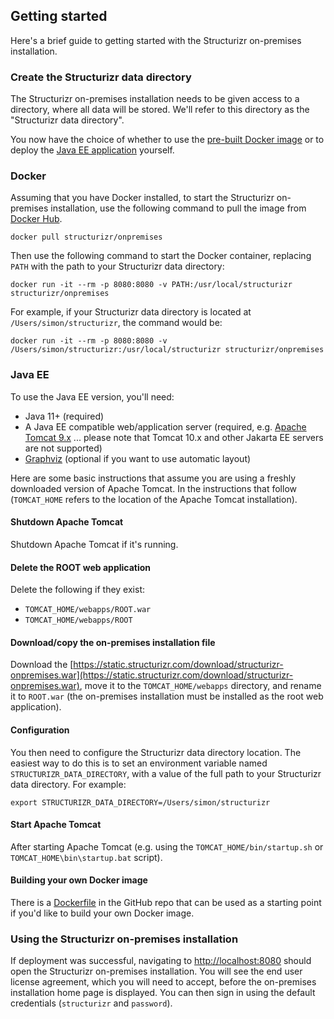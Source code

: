 ## Getting started

Here's a brief guide to getting started with the Structurizr on-premises installation.

### Create the Structurizr data directory

The Structurizr on-premises installation needs to be given access to a directory, where all data will be stored.
We'll refer to this directory as the "Structurizr data directory".

You now have the choice of whether to use the [pre-built Docker image](#docker) or to deploy the [Java EE application](#java-ee) yourself.

### Docker

Assuming that you have Docker installed, to start the Structurizr on-premises installation, use the following command to pull the image from [Docker Hub](https://hub.docker.com/r/structurizr/onpremises).

```
docker pull structurizr/onpremises
```

Then use the following command to start the Docker container, replacing `PATH` with the path to your Structurizr data directory:

```
docker run -it --rm -p 8080:8080 -v PATH:/usr/local/structurizr structurizr/onpremises
```

For example, if your Structurizr data directory is located at `/Users/simon/structurizr`, the command would be:

```
docker run -it --rm -p 8080:8080 -v /Users/simon/structurizr:/usr/local/structurizr structurizr/onpremises
```

### Java EE

To use the Java EE version, you'll need:

- Java 11+ (required)
- A Java EE compatible web/application server (required, e.g. [Apache Tomcat 9.x](https://tomcat.apache.org/download-90.cgi) ... please note that Tomcat 10.x and other Jakarta EE servers are not supported)
- [Graphviz](https://graphviz.org/download/) (optional if you want to use automatic layout)

Here are some basic instructions that assume you are using a freshly downloaded version of Apache Tomcat.
In the instructions that follow (`TOMCAT_HOME` refers to the location of the Apache Tomcat installation).

#### Shutdown Apache Tomcat

Shutdown Apache Tomcat if it's running.

#### Delete the ROOT web application

Delete the following if they exist:

- `TOMCAT_HOME/webapps/ROOT.war`
- `TOMCAT_HOME/webapps/ROOT`

#### Download/copy the on-premises installation file

Download the [https://static.structurizr.com/download/structurizr-onpremises.war](https://static.structurizr.com/download/structurizr-onpremises.war),
move it to the `TOMCAT_HOME/webapps` directory,
and rename it to `ROOT.war` (the on-premises installation must be installed as the root web application).

#### Configuration

You then need to configure the Structurizr data directory location.
The easiest way to do this is to set an environment variable named `STRUCTURIZR_DATA_DIRECTORY`,
with a value of the full path to your Structurizr data directory. For example:

```
export STRUCTURIZR_DATA_DIRECTORY=/Users/simon/structurizr
```


#### Start Apache Tomcat

After starting Apache Tomcat (e.g. using the `TOMCAT_HOME/bin/startup.sh` or `TOMCAT_HOME\bin\startup.bat` script).

#### Building your own Docker image

There is a [Dockerfile](https://github.com/structurizr/onpremises/blob/main/Dockerfile) in the GitHub repo that can be used as a starting point if you'd like to build your own Docker image.

### Using the Structurizr on-premises installation

If deployment was successful, navigating to [http://localhost:8080](http://localhost:8080) should open the Structurizr on-premises installation.
You will see the end user license agreement, which you will need to accept, before the on-premises installation home page is displayed.
You can then sign in using the default credentials (`structurizr` and `password`).
